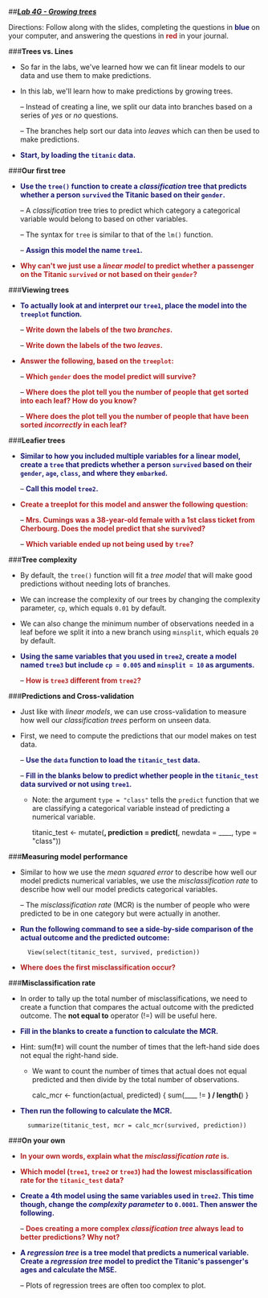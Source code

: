 ##***<u>Lab 4G - Growing trees</u>***

Directions: Follow along with the slides, completing the questions in <span style="color:midnightblue;">**blue**</span> on your computer, and answering the questions in <span style="color:firebrick;">**red**</span> in your journal.

###**Trees vs. Lines**
* So far in the labs, we've learned how we can fit linear models to our data and use them to make predictions.

* In this lab, we'll learn how to make predictions by growing trees.

    – Instead of creating a line, we split our data into branches based on a series of *yes* or *no* questions.

    – The branches help sort our data into *leaves* which can then be used to make predictions.

* <span style="color:midnightblue;">**Start, by loading the ```titanic``` data.**</span>

###**Our first tree**
* <span style="color:midnightblue;">**Use the ```tree()``` function to create a *classification* tree that predicts whether a person ```survived``` the Titanic based on their ```gender```.**</span>

    – A *classification* tree tries to predict which category a categorical variable would belong to based on other variables.

    – The syntax for ```tree``` is similar to that of the ```lm()``` function.

    – <span style="color:midnightblue;">**Assign this model the name ```tree1```.**</span>

* <span style="color:firebrick;">**Why can't we just use a *linear model* to predict whether a passenger on the Titanic
```survived``` or not based on their ```gender```?**</span>

###**Viewing trees**
* <span style="color:midnightblue;">**To actually look at and interpret our ```tree1```, place the model into the ```treeplot``` function.**</span>

    – <span style="color:firebrick;">**Write down the labels of the two *branches*.**</span>

    – <span style="color:firebrick;">**Write down the labels of the two *leaves*.**</span>

* <span style="color:firebrick;">**Answer the following, based on the ```treeplot```:**</span>

    – <span style="color:firebrick;">**Which ```gender``` does the model predict will survive?**</span>

    – <span style="color:firebrick;">**Where does the plot tell you the number of people that get sorted into each leaf?
    How do you know?**</span>

    – <span style="color:firebrick;">**Where does the plot tell you the number of people that have been sorted
    *incorrectly* in each leaf?**</span>

###**Leafier trees**
* <span style="color:midnightblue;">**Similar to how you included multiple variables for a linear model, create a ```tree``` that predicts whether a person ```survived``` based on their ```gender```, ```age```, ```class```, and where they ```embarked```.**</span>

    – <span style="color:midnightblue;">**Call this model ```tree2```.**</span>

* <span style="color:firebrick;">**Create a treeplot for this model and answer the following question:**</span>

    – <span style="color:firebrick;">**Mrs. Cumings was a 38-year-old female with a 1st class ticket from Cherbourg.
    Does the model predict that she survived?**</span>

    – <span style="color:firebrick;">**Which variable ended up not being used by ```tree```?**</span>

###**Tree complexity**
* By default, the ```tree()``` function will fit a *tree model* that will make good predictions without needing lots of branches.

* We can increase the complexity of our trees by changing the complexity parameter, ```cp```, which equals ```0.01``` by default.

* We can also change the minimum number of observations needed in a leaf before we split it into a new branch using ```minsplit```, which equals ```20``` by default.

* <span style="color:midnightblue;">**Using the same variables that you used in ```tree2```, create a model named ```tree3``` but include ```cp = 0.005``` and ```minsplit = 10``` as arguments.**</span>

    – <span style="color:firebrick;">**How is ```tree3``` different from ```tree2```?**</span>

###**Predictions and Cross-validation**
* Just like with *linear models*, we can use cross-validation to measure how well our *classification trees* perform on unseen data.

* First, we need to compute the predictions that our model makes on test data.

    – <span style="color:midnightblue;">**Use the ```data``` function to load the ```titanic_test``` data.**</span>

    – <span style="color:midnightblue;">**Fill in the blanks below to predict whether people in the ```titanic_test``` data survived or not using ```tree1```.**</span>

    - Note: the argument ```type = "class"``` tells the ```predict``` function that we are classifying a categorical variable instead of predicting a numerical variable.

        titanic_test <- mutate(____, prediction = predict(____, newdata = ____, type = "class"))

###**Measuring model performance**
* Similar to how we use the *mean squared error* to describe how well our model predicts numerical variables, we use the *misclassification rate* to describe how well our model predicts categorical variables.

    – The *misclassification rate* (MCR) is the number of people who were predicted to be in
    one category but were actually in another.

* <span style="color:midnightblue;">**Run the following command to see a side-by-side comparison of the actual outcome and the predicted outcome:**</span>

        View(select(titanic_test, survived, prediction))

* <span style="color:firebrick;">**Where does the first misclassification occur?**</span>

###**Misclassification rate**

* In order to tally up the total number of misclassifications, we need to create a function that compares the actual outcome with the predicted outcome. The **not equal to** operator (!=) will be useful here.

* <span style="color:midnightblue;">**Fill in the blanks to create a function to calculate the MCR.**</span>

* Hint: sum(____!=____) will count the number of times that the left-hand side does not equal the right-hand side.

    - We want to count the number of times that actual does not equal predicted and then divide by the total number of observations.

        calc_mcr <- function(actual, predicted) {
        sum(____ != ____) / length(____)
        }
    
* <span style="color:midnightblue;">**Then run the following to calculate the MCR.**</span>

        summarize(titanic_test, mcr = calc_mcr(survived, prediction))

###**On your own**
* <span style="color:firebrick;">**In your own words, explain what the *misclassification rate* is.**</span>

* <span style="color:firebrick;">**Which model (```tree1```, ```tree2``` or ```tree3```) had the lowest misclassification rate for the ```titanic_test``` data?**</span>

* <span style="color:midnightblue;">**Create a 4th model using the same variables used in ```tree2```. This time though, change the *complexity parameter* to ```0.0001```. Then answer the following.**</span>

    – <span style="color:firebrick;">**Does creating a more complex *classification tree* always lead to better
    predictions? Why not?**</span>

* <span style="color:midnightblue;">**A *regression tree* is a tree model that predicts a numerical variable. Create a *regression tree* model to predict the Titanic's passenger's ages and calculate the MSE.**</span>

    – Plots of regression trees are often too complex to plot.